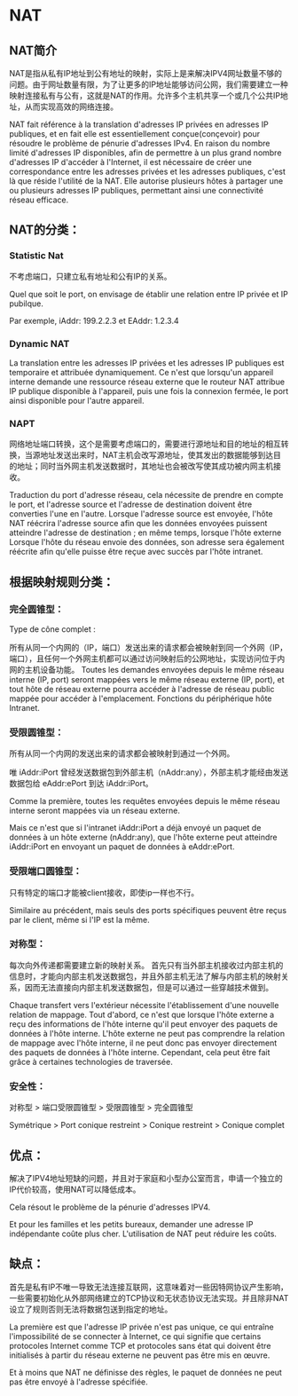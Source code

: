 # NAT

## NAT简介

NAT是指从私有IP地址到公有地址的映射，实际上是来解决IPV4网址数量不够的问题。由于网址数量有限，为了让更多的IP地址能够访问公网，我们需要建立一种映射连接私有与公有，这就是NAT的作用。允许多个主机共享一个或几个公共IP地址，从而实现高效的网络连接。

NAT fait référence à la translation d'adresses IP privées en adresses IP publiques, et en fait elle est essentiellement conçue(conçevoir) pour résoudre le problème de pénurie d'adresses IPv4. En raison du nombre limité d'adresses IP disponibles, afin de permettre à un plus grand nombre d'adresses IP d'accéder à l'Internet, il est nécessaire de créer une correspondance entre les adresses privées et les adresses publiques, c'est là que réside l'utilité de la NAT. Elle autorise plusieurs hôtes à partager une ou plusieurs adresses IP publiques, permettant ainsi une connectivité réseau efficace.

## NAT的分类：
### Statistic Nat

不考虑端口，只建立私有地址和公有IP的关系。

Quel que soit le port, on envisage de établir une relation entre IP privée et IP pubilque.

Par exemple, iAddr: 199.2.2.3 et EAddr: 1.2.3.4

### Dynamic NAT
La translation entre les adresses IP privées et les adresses IP publiques est temporaire et attribuée dynamiquement. 
Ce n'est que lorsqu'un appareil interne demande une ressource réseau externe que le routeur NAT attribue IP publique disponible à l'appareil, puis une fois la connexion fermée, le port ainsi disponible pour l'autre appareil.
### NAPT

网络地址端口转换，这个是需要考虑端口的，需要进行源地址和目的地址的相互转换，当源地址发送出来时，NAT主机会改写源地址，使其发出的数据能够到达目的地址；同时当外网主机发送数据时，其地址也会被改写使其成功被内网主机接收。

Traduction du port d'adresse réseau, cela nécessite de prendre en compte le port, et l'adresse source et l'adresse de destination doivent être converties l'une en l'autre. Lorsque l'adresse source est envoyée, l'hôte NAT réécrira l'adresse source afin que les données envoyées puissent atteindre l'adresse de destination ; en même temps, lorsque l'hôte externe Lorsque l'hôte du réseau envoie des données, son adresse sera également réécrite afin qu'elle puisse être reçue avec succès par l'hôte intranet.

## 根据映射规则分类：
### 完全圆锥型：
Type de cône complet :

所有从同一个内网的（IP，端口）发送出来的请求都会被映射到同一个外网（IP，端口），且任何一个外网主机都可以通过访问映射后的公网地址，实现访问位于内网的主机设备功能。
Toutes les demandes envoyées depuis le même réseau interne (IP, port) seront mappées vers le même réseau externe (IP, port), et tout hôte de réseau externe pourra accéder à l'adresse de réseau public mappée pour accéder à l'emplacement. Fonctions du périphérique hôte Intranet.


### 受限圆锥型：

所有从同一个内网的发送出来的请求都会被映射到通过一个外网。

唯 iAddr:iPort 曾经发送数据包到外部主机（nAddr:any），外部主机才能经由发送数据包给 eAddr:ePort 到达 iAddr:iPort。

Comme la première, toutes les requêtes envoyées depuis le même réseau interne seront mappées via un réseau externe.

Mais ce n'est que si l'intranet iAddr:iPort a déjà envoyé un paquet de données à un hôte externe (nAddr:any), que l'hôte externe peut atteindre iAddr:iPort en envoyant un paquet de données à eAddr:ePort.

### 受限端口圆锥型：

只有特定的端口才能被client接收，即使ip一样也不行。

Similaire au précédent, mais seuls des ports spécifiques peuvent être reçus par le client, même si l'IP est la même.

### 对称型：

每次向外传递都需要建立新的映射关系。
首先只有当外部主机接收过内部主机的信息时，才能向内部主机发送数据包，并且外部主机无法了解与内部主机的映射关系，因而无法直接向内部主机发送数据包，但是可以通过一些穿越技术做到。


Chaque transfert vers l'extérieur nécessite l'établissement d'une nouvelle relation de mappage.
Tout d'abord, ce n'est que lorsque l'hôte externe a reçu des informations de l'hôte interne qu'il peut envoyer des paquets de données à l'hôte interne. L'hôte externe ne peut pas comprendre la relation de mappage avec l'hôte interne, il ne peut donc pas envoyer directement des paquets de données à l'hôte interne. Cependant, cela peut être fait grâce à certaines technologies de traversée.


### 安全性：

对称型 > 端口受限圆锥型 > 受限圆锥型 > 完全圆锥型

Symétrique > Port conique restreint > Conique restreint > Conique complet

## 优点：

解决了IPV4地址短缺的问题，并且对于家庭和小型办公室而言，申请一个独立的IP代价较高，使用NAT可以降低成本。

Cela résout le problème de la pénurie d'adresses IPV4. 

Et pour les familles et les petits bureaux, demander une adresse IP indépendante coûte plus cher. L'utilisation de NAT peut réduire les coûts.

## 缺点：

首先是私有IP不唯一导致无法连接互联网，这意味着对一些因特网协议产生影响， 一些需要初始化从外部网络建立的TCP协议和无状态协议无法实现。并且除非NAT设立了规则否则无法将数据包送到指定的地址。

La première est que l'adresse IP privée n'est pas unique, ce qui entraîne l'impossibilité de se connecter à Internet, ce qui signifie que certains protocoles Internet comme TCP et protocoles sans état qui doivent être initialisés à partir du réseau externe ne peuvent pas être mis en œuvre. 

Et à moins que NAT ne définisse des règles, le paquet de données ne peut pas être envoyé à l'adresse spécifiée.

